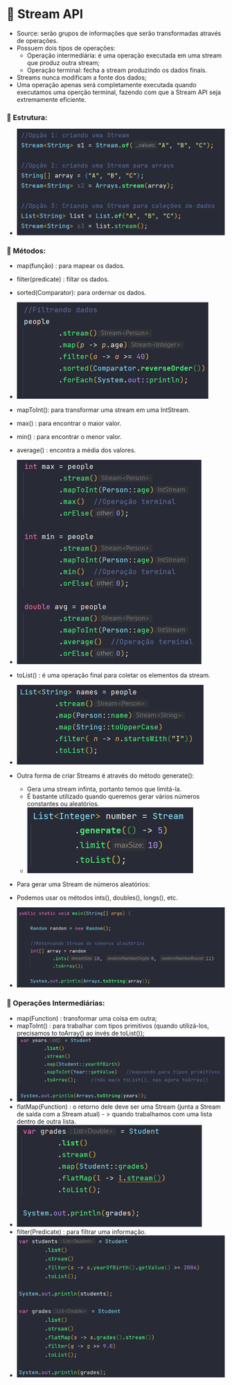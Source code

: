 # :memo: Stream API

- Source: serão grupos de informações que serão transformadas através de operações.
- Possuem dois tipos de operações:
  - Operação  intermediária: é uma operação executada em uma stream que produz outra stream;
  - Operação terminal: fecha a stream produzindo os dados finais.
- Streams nunca modificam a fonte dos dados;
- Uma operação apenas será completamente executada quando executamos uma operção terminal, fazendo com que a Stream API seja extremamente eficiente.


### :pushpin: Estrutura:

- ![img.png](img/img.png)

### :pushpin: Métodos:
- map(função) : para mapear os dados.
- filter(predicate) : filtar os dados.
- sorted(Comparator): para ordernar os dados.

- ![img_1.png](img/img_1.png)

- mapToInt(): para transformar uma stream em uma IntStream.
- max() : para encontrar o maior valor.
- min() : para encontrar o menor valor.
- average() :  encontra a média dos valores.
- ![img_2.png](img/img_2.png)

- toList() : é uma operação final para coletar os elementos da stream.
- ![img_3.png](img/img_3.png)

- Outra forma de criar Streams é através do método generate():
  - Gera uma stream infinta, portanto temos que limitá-la.
  - É bastante utilizado quando queremos gerar vários números constantes ou aleatórios.
  - ![img_4.png](img/img_4.png)

- Para gerar uma Stream de números aleatórios:
- Podemos usar os métodos ints(), doubles(), longs(), etc.
- ![img_5.png](img_5.png)

### :pushpin: Operações Intermediárias:

- map(Function) : transformar uma coisa em outra;
- mapToInt() : para trabalhar com tipos primitivos (quando utilizá-los, precisamos to toArray() ao invés de toList());
- ![img_6.png](img_6.png)
- flatMap(Function) : o retorno dele deve ser uma Stream (junta a Stream de saída com a Stream atual) - > quando trabalhamos com uma lista dentro de outra lista.
- ![img_7.png](img_7.png)
- filter(Predicate) : para filtrar uma informação.
- ![img_8.png](img_8.png)
